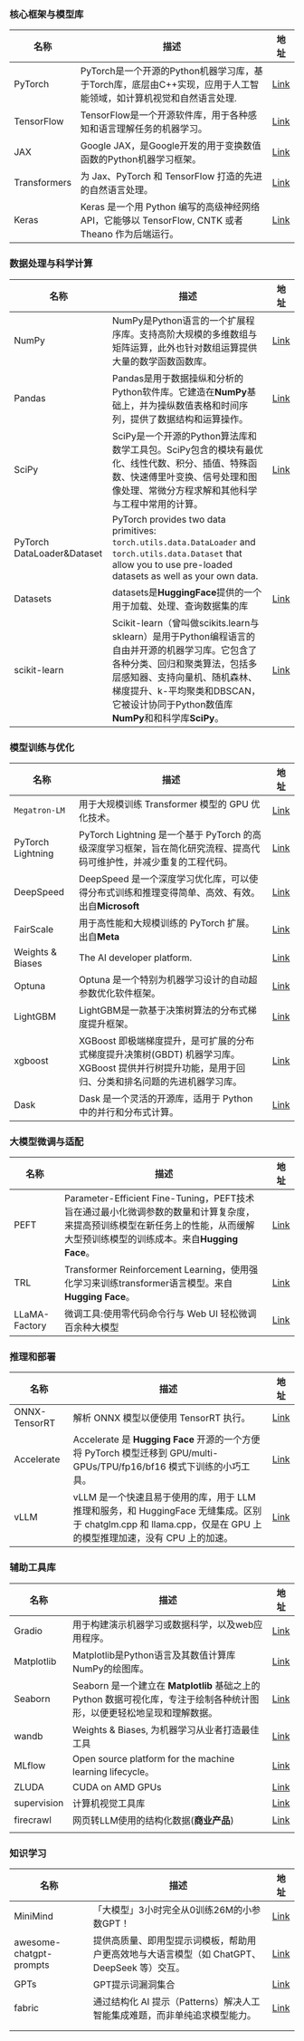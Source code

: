 ### 核心框架与模型库

| 名称           | 描述                                                                      | 地址                                                  |
| ------------ | ----------------------------------------------------------------------- | --------------------------------------------------- |
| PyTorch      | PyTorch是一个开源的Python机器学习库，基于Torch库，底层由C++实现，应用于人工智能领域，如计算机视觉和自然语言处理.     | [Link](https://github.com/pytorch/pytorch)          |
| TensorFlow   | TensorFlow是一个开源软件库，用于各种感知和语言理解任务的机器学习。                                  | [Link](https://github.com/tensorflow/tensorflow)    |
| JAX          | Google JAX，是Google开发的用于变换数值函数的Python机器学习框架。                             | [Link](https://github.com/jax-ml/jax)               |
| Transformers | 为 Jax、PyTorch 和 TensorFlow 打造的先进的自然语言处理。                                | [Link](https://github.com/huggingface/transformers) |
| Keras        | Keras 是一个用 Python 编写的高级神经网络 API，它能够以 TensorFlow, CNTK 或者 Theano 作为后端运行。 | [Link](https://github.com/keras-team/keras)         |

### 数据处理与科学计算

| 名称                         | 描述                                                                                                                                                                     | 地址                                                   |
| -------------------------- | ---------------------------------------------------------------------------------------------------------------------------------------------------------------------- | ---------------------------------------------------- |
| NumPy                      | NumPy是Python语言的一个扩展程序库。支持高阶大规模的多维数组与矩阵运算，此外也针对数组运算提供大量的数学函数函数库。                                                                                                        | [Link](https://github.com/numpy/numpy)               |
| Pandas                     | Pandas是用于数据操纵和分析的Python软件库。它建造在**NumPy**基础上，并为操纵数值表格和时间序列，提供了数据结构和运算操作。                                                                                                | [Link](https://github.com/pandas-dev/pandas)         |
| SciPy                      | SciPy是一个开源的Python算法库和数学工具包。SciPy包含的模块有最优化、线性代数、积分、插值、特殊函数、快速傅里叶变换、信号处理和图像处理、常微分方程求解和其他科学与工程中常用的计算。                                                                     | [Link](https://github.com/scipy/scipy)               |
| PyTorch DataLoader&Dataset | PyTorch provides two data primitives: `torch.utils.data.DataLoader` and `torch.utils.data.Dataset` that allow you to use pre-loaded datasets as well as your own data. |                                                      |
| Datasets                   | datasets是**HuggingFace**提供的一个用于加载、处理、查询数据集的库                                                                                                                           | [Link](https://github.com/huggingface/datasets)      |
| scikit-learn               | Scikit-learn（曾叫做scikits.learn与sklearn）是用于Python编程语言的自由并开源的机器学习库。它包含了各种分类、回归和聚类算法，包括多层感知器、支持向量机、随机森林、梯度提升、k-平均聚类和DBSCAN，它被设计协同于Python数值库**NumPy**和和科学库**SciPy**。        | [Link](https://github.com/scikit-learn/scikit-learn) |

### 模型训练与优化

| 名称                | 描述                                                                                   | 地址                                                        |
| ----------------- | ------------------------------------------------------------------------------------ | --------------------------------------------------------- |
| `Megatron-LM`     | 用于大规模训练 Transformer 模型的 GPU 优化技术。                                                    | [Link](https://github.com/NVIDIA/Megatron-LM)             |
| PyTorch Lightning | PyTorch Lightning 是一个基于 PyTorch 的高级深度学习框架，旨在简化研究流程、提高代码可维护性，并减少重复的工程代码。              | [Link](https://github.com/Lightning-AI/pytorch-lightning) |
| DeepSpeed         | DeepSpeed 是一个深度学习优化库，可以使得分布式训练和推理变得简单、高效、有效。出自**Microsoft**                          | [Link](https://github.com/microsoft/DeepSpeed)            |
| FairScale         | 用于高性能和大规模训练的 PyTorch 扩展。出自**Meta**                                                   | [Link](https://github.com/facebookresearch/fairscale)     |
| Weights & Biases  | The AI developer platform.                                                           | [Link](https://github.com/wandb/wandb)                    |
| Optuna            | Optuna 是一个特别为机器学习设计的自动超参数优化软件框架。                                                     | [Link](https://github.com/optuna/optuna)                  |
| LightGBM          | LightGBM是一款基于决策树算法的分布式梯度提升框架。                                                        | [Link](https://github.com/microsoft/LightGBM)             |
| xgboost           | XGBoost 即极端梯度提升，是可扩展的分布式梯度提升决策树(GBDT) 机器学习库。XGBoost 提供并行树提升功能，是用于回归、分类和排名问题的先进机器学习库。 | [Link](https://github.com/dmlc/xgboost)                   |
| Dask              | Dask 是一个灵活的开源库，适用于 Python 中的并行和分布式计算。                                                | [Link](https://github.com/dask/dask)                      |

### 大模型微调与适配

| 名称            | 描述                                                                                                               | 地址                                               |
| ------------- | ---------------------------------------------------------------------------------------------------------------- | ------------------------------------------------ |
| PEFT          | Parameter-Efficient Fine-Tuning，PEFT技术旨在通过最小化微调参数的数量和计算复杂度，来提高预训练模型在新任务上的性能，从而缓解大型预训练模型的训练成本。来自**Hugging Face**。 | [Link](https://github.com/huggingface/peft)      |
| TRL           | Transformer Reinforcement Learning，使用强化学习来训练transformer语言模型。来自**Hugging Face**。                                  | [Link](https://github.com/huggingface/trl)       |
| LLaMA-Factory | 微调工具:使用零代码命令行与 Web UI 轻松微调百余种大模型                                                                                 | [Link](https://github.com/hiyouga/LLaMA-Factory) |

### 推理和部署

| 名称            | 描述                                                                                                          | 地址                                                |
| ------------- | ----------------------------------------------------------------------------------------------------------- | ------------------------------------------------- |
| ONNX-TensorRT | 解析 ONNX 模型以便使用 TensorRT 执行。                                                                                 | [Link](https://github.com/onnx/onnx-tensorrt)     |
| Accelerate    | Accelerate 是 **Hugging Face** 开源的一个方便将 PyTorch 模型迁移到 GPU/multi-GPUs/TPU/fp16/bf16 模式下训练的小巧工具。               | [Link](https://github.com/huggingface/accelerate) |
| vLLM          | vLLM 是一个快速且易于使用的库，用于 LLM 推理和服务，和 HuggingFace 无缝集成。区别于 chatglm.cpp 和 llama.cpp，仅是在 GPU 上的模型推理加速，没有 CPU 上的加速。 | [Link](https://github.com/vllm-project/vllm)      |

### 辅助工具库

| 名称          | 描述                                                                           | 地址                                               |
| ----------- | ---------------------------------------------------------------------------- | ------------------------------------------------ |
| Gradio      | 用于构建演示机器学习或数据科学，以及web应用程序。                                                   | [Link](https://github.com/gradio-app/gradio)     |
| Matplotlib  | Matplotlib是Python语言及其数值计算库NumPy的绘图库。                                         | [Link](https://github.com/matplotlib/matplotlib) |
| Seaborn     | Seaborn 是一个建立在 **Matplotlib** 基础之上的 Python 数据可视化库，专注于绘制各种统计图形，以便更轻松地呈现和理解数据。 | [Link](https://github.com/mwaskom/seaborn)       |
| wandb       | Weights & Biases, 为机器学习从业者打造最佳工具                                             | [Link](https://github.com/wandb)                 |
| MLflow      | Open source platform for the machine learning lifecycle。                     | [Link](https://github.com/mlflow/mlflow)         |
| ZLUDA       | CUDA on AMD GPUs                                                             | [Link](https://github.com/vosen/ZLUDA)           |
| supervision | 计算机视觉工具库                                                                     | [Link](https://github.com/roboflow/supervision)  |
| firecrawl   | 网页转LLM使用的结构化数据(**商业产品**)                                                     | [Link](https://github.com/mendableai/firecrawl)  |
|             |                                                                              |                                                  |

### 知识学习

| 名称                      | 描述                                                     | 地址                                                   |
| ----------------------- | ------------------------------------------------------ | ---------------------------------------------------- |
| MiniMind                | 「大模型」3小时完全从0训练26M的小参数GPT！                              | [Link](https://github.com/jingyaogong/minimind)      |
| awesome-chatgpt-prompts | 提供高质量、即用型提示词模板，帮助用户更高效地与大语言模型（如 ChatGPT、DeepSeek 等）交互。 | [Link](https://github.com/f/awesome-chatgpt-prompts) |
| GPTs                    | GPT提示词漏洞集合                                             | [Link](https://github.com/linexjlin/GPTs)            |
| fabric                  | 通过结构化 AI 提示（Patterns）​ 解决人工智能集成难题，而非单纯追求模型能力。          | [Link](https://github.com/danielmiessler/fabric)     |
|                         |                                                        |                                                      |
|                         |                                                        |                                                      |
